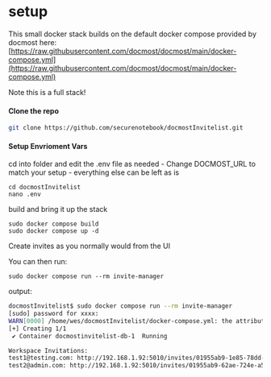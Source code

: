 # setup

This small docker stack builds on the default docker compose provided by docmost here: [https://raw.githubusercontent.com/docmost/docmost/main/docker-compose.yml](https://raw.githubusercontent.com/docmost/docmost/main/docker-compose.yml)

Note this is a full stack!

#### Clone the repo

```bash
git clone https://github.com/securenotebook/docmostInvitelist.git
```

#### Setup Envrioment Vars

cd into folder and edit the .env file as needed - Change DOCMOST\_URL to match your setup - everything else can be left as is

```
cd docmostInvitelist
nano .env
```

<span style="font-family: -apple-system, BlinkMacSystemFont, 'Segoe UI', Oxygen, Ubuntu, Roboto, Cantarell, 'Fira Sans', 'Droid Sans', 'Helvetica Neue', sans-serif; font-size: 14px; font-style: normal; font-variant-ligatures: normal; font-variant-caps: normal; font-weight: 400;">build and bring it up the stack</span>

```
sudo docker compose build
sudo docker compose up -d
```

Create invites as you normally would from the UI

You can then run:

```
sudo docker compose run --rm invite-manager
```

output:

```bash
docmostInvitelist$ sudo docker compose run --rm invite-manager
[sudo] password for xxxx: 
WARN[0000] /home/wes/docmostInvitelist/docker-compose.yml: the attribute `version` is obsolete, it will be ignored, please remove it to avoid potential confusion 
[+] Creating 1/1
 ✔ Container docmostinvitelist-db-1  Running                                                                                                                                                                                                                              0.0s 

Workspace Invitations:
test1@testing.com: http://192.168.1.92:5010/invites/01955ab9-1e85-78dd-88b2-d9e6f6fbc7c0?token=e0bkonj8u82f8t5b
test2@admin.com: http://192.168.1.92:5010/invites/01955ab9-62ae-724e-a567-1b169d1ca2d8?token=ymxdm2cps5clq30h
```

